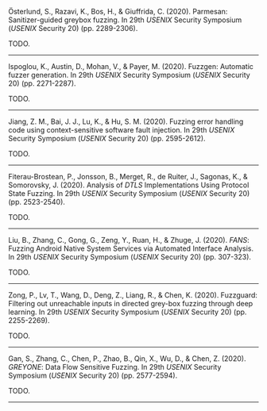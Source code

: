 Österlund, S., Razavi, K., Bos, H., & Giuffrida, C. (2020). Parmesan: Sanitizer-guided greybox fuzzing. In 29th _USENIX_ Security Symposium (_USENIX_ Security 20) (pp. 2289-2306).

TODO.

<hr/>

Ispoglou, K., Austin, D., Mohan, V., & Payer, M. (2020). Fuzzgen: Automatic fuzzer generation. In 29th _USENIX_ Security Symposium (_USENIX_ Security 20) (pp. 2271-2287).

TODO.

<hr/>

Jiang, Z. M., Bai, J. J., Lu, K., & Hu, S. M. (2020). Fuzzing error handling code using context-sensitive software fault injection. In 29th _USENIX_ Security Symposium (_USENIX_ Security 20) (pp. 2595-2612).

TODO.

<hr/>

Fiterau-Brostean, P., Jonsson, B., Merget, R., de Ruiter, J., Sagonas, K., & Somorovsky, J. (2020). Analysis of _DTLS_ Implementations Using Protocol State Fuzzing. In 29th _USENIX_ Security Symposium (_USENIX_ Security 20) (pp. 2523-2540).

TODO.

<hr/>

Liu, B., Zhang, C., Gong, G., Zeng, Y., Ruan, H., & Zhuge, J. (2020). _FANS_: Fuzzing Android Native System Services via Automated Interface Analysis. In 29th _USENIX_ Security Symposium (_USENIX_ Security 20) (pp. 307-323).

TODO.

<hr/>

Zong, P., Lv, T., Wang, D., Deng, Z., Liang, R., & Chen, K. (2020). Fuzzguard: Filtering out unreachable inputs in directed grey-box fuzzing through deep learning. In 29th _USENIX_ Security Symposium (_USENIX_ Security 20) (pp. 2255-2269).

TODO.

<hr/>

Gan, S., Zhang, C., Chen, P., Zhao, B., Qin, X., Wu, D., & Chen, Z. (2020). _GREYONE_: Data Flow Sensitive Fuzzing. In 29th _USENIX_ Security Symposium (_USENIX_ Security 20) (pp. 2577-2594).

TODO.

<hr/>
